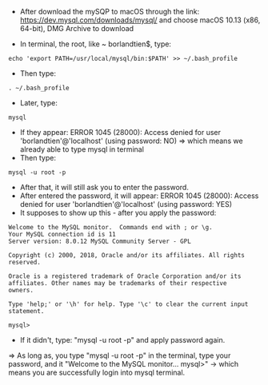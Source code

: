 - After download the mySQP to macOS through the link: https://dev.mysql.com/downloads/mysql/ and choose macOS 10.13 (x86, 64-bit), DMG Archive to download

- In terminal, the root, like ~ borlandtien$, type:
```
echo 'export PATH=/usr/local/mysql/bin:$PATH' >> ~/.bash_profile
```
- Then type:
```
. ~/.bash_profile
```
- Later, type:
```
mysql
```
- If they appear: ERROR 1045 (28000): Access denied for user 'borlandtien'@'localhost' (using password: NO) => which means we already able to type mysql in terminal
- Then type:
```
mysql -u root -p
```
- After that, it will still ask you to enter the password. 
- After entered the password, it will appear: ERROR 1045 (28000): Access denied for user 'borlandtien'@'localhost' (using password: YES)
- It supposes to show up this - after you apply the password:
```
Welcome to the MySQL monitor.  Commands end with ; or \g.
Your MySQL connection id is 11
Server version: 8.0.12 MySQL Community Server - GPL

Copyright (c) 2000, 2018, Oracle and/or its affiliates. All rights reserved.

Oracle is a registered trademark of Oracle Corporation and/or its
affiliates. Other names may be trademarks of their respective
owners.

Type 'help;' or '\h' for help. Type '\c' to clear the current input statement.

mysql>
```

* If it didn't, type: "mysql -u root -p" and apply password again.

=> As long as, you type "mysql -u root -p" in the terminal, type your password, and it "Welcome to the MySQL monitor... mysql>" -> which means you are successfully login into mysql terminal.